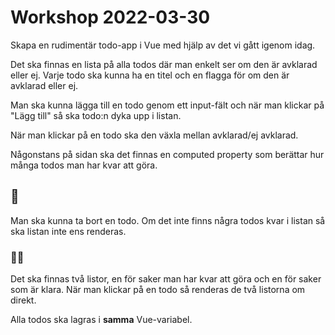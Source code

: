 # Workshop 2022-03-30

Skapa en rudimentär todo-app i Vue med hjälp av det vi gått igenom idag.

Det ska finnas en lista på alla todos där man enkelt ser om den är avklarad eller ej. Varje todo ska kunna ha en titel och en flagga för om den är avklarad eller ej.

Man ska kunna lägga till en todo genom ett input-fält och när man klickar på "Lägg till" så ska todo:n dyka upp i listan.

När man klickar på en todo ska den växla mellan avklarad/ej avklarad.

Någonstans på sidan ska det finnas en computed property som berättar hur många todos man har kvar att göra.

## 🌟

Man ska kunna ta bort en todo. Om det inte finns några todos kvar i listan så ska listan inte ens renderas.

### 🌟🌟

Det ska finnas två listor, en för saker man har kvar att göra och en för saker som är klara. När man klickar på en todo så renderas de två listorna om direkt.

Alla todos ska lagras i **samma** Vue-variabel.
